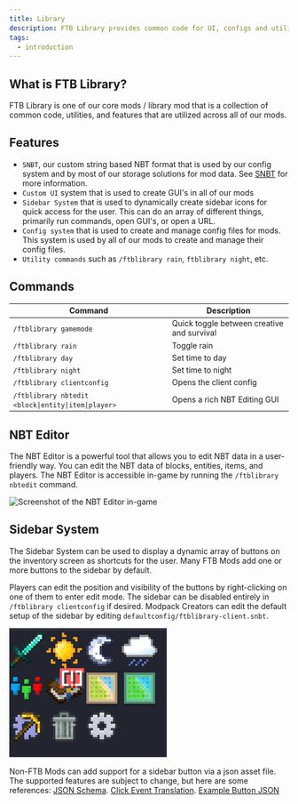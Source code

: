```yaml
---
title: Library
description: FTB Library provides common code for UI, configs and utilities used by the rest of our mods.
tags:
  - introduction
---
```


## What is FTB Library?

FTB Library is one of our core mods / library mod that is a collection of common code, utilities, and features that are utilized across all of our mods. 

## Features

- `SNBT`, our custom string based NBT format that is used by our config system and by most of our storage solutions for mod data. See [SNBT](/docs/mods/technical/SNBT/) for more information.
- `Custom UI` system that is used to create GUI's in all of our mods
- `Sidebar System` that is used to dynamically create sidebar icons for quick access for the user. This can do an array of different things, primarily run commands, open GUI's, or open a URL.
- `Config system` that is used to create and manage config files for mods. This system is used by all of our mods to create and manage their config files.
- `Utility commands` such as `/ftblibrary rain`, `ftblibrary night`, etc.

## Commands

| Command | Description |
| --- | --- |
| `/ftblibrary gamemode` | Quick toggle between creative and survival |
| `/ftblibrary rain` | Toggle rain |
| `/ftblibrary day` | Set time to day |
| `/ftblibrary night` | Set time to night |
| `/ftblibrary clientconfig` | Opens the client config |
| `/ftblibrary nbtedit <block\|entity\|item\|player>` | Opens a rich NBT Editing GUI |

## NBT Editor

The NBT Editor is a powerful tool that allows you to edit NBT data in a user-friendly way. You can edit the NBT data of blocks, entities, items, and players. The NBT Editor is accessible in-game by running the `/ftblibrary nbtedit` command.

![Screenshot of the NBT Editor in-game](../../_assets/ftb-library-nbt-editor.png)

## Sidebar System

The Sidebar System can be used to display a dynamic array of buttons on the inventory screen as shortcuts for the user. Many FTB Mods add one or more buttons to the sidebar by default.

Players can edit the position and visibility of the buttons by right-clicking on one of them to enter edit mode. The sidebar can be disabled entirely in `/ftblibrary clientconfig` if desired. Modpack Creators can edit the default setup of the sidebar by editing `defaultconfig/ftblibrary-client.snbt`.

![Screenshot of the Sidebar Buttons in-game](../../_assets/ftb-library-sidebar-buttons.png)

Non-FTB Mods can add support for a sidebar button via a json asset file. The supported features are subject to change, but here are some references: [JSON Schema](https://github.com/FTBTeam/FTB-Library/blob/dev/common/src/main/java/dev/ftb/mods/ftblibrary/sidebar/SidebarButtonData.java#L26). [Click Event Translation](https://github.com/FTBTeam/FTB-Library/blob/dev/common/src/main/java/dev/ftb/mods/ftblibrary/util/client/ClientUtils.java#L67). [Example Button JSON](https://github.com/FTBTeam/FTB-Library/blob/dev/common/src/main/resources/assets/ftblibrary/sidebar_buttons/toggle/day.json)
